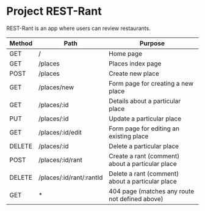 # Project REST-Rant

REST-Rant is an app where users can review restaurants.


|  Method |           Path           |                     Purpose                      |
|---------|--------------------------|--------------------------------------------------|
|  GET    |   /                      | Home page                                        |
|  GET    | /places                  | Places index page                                |
|  POST   | /places                  | Create new place                                 |
|  GET    | /places/new              | Form page for creating a new place               |
|  GET    | /places/:id              | Details about a particular place                 | 
|  PUT    | /places/:id              | Update a particular place                        |
|  GET    | /places/:id/edit         | Form page for editing an existing place          |
|  DELETE | /places/:id              | Delete a particular place                        |
|  POST   | /places/:id/rant         | Create a rant (comment) about a particular place |
|  DELETE | /places/:id/rant/:rantId | Delete a rant (comment) about a particular place |
|  GET    | *                        | 404 page (matches any route not defined above)   |